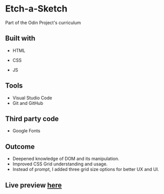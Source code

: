 # Etch-a-Sketch
Part of the Odin Project's curriculum

## Built with
- HTML
* CSS
+ JS

## Tools
- Visual Studio Code
- Git and GitHub

## Third party code
- Google Fonts

## Outcome
 - Deepened knowledge of DOM and its manipulation.
 - Improved CSS Grid understanding and usage.
 - Instead of prompt, I added three grid size options for better UX and UI.


## Live preview [here](https://bonemuffin.github.io/PROJECT.Etch-a-Sketch/etch-a-sketch.html)

